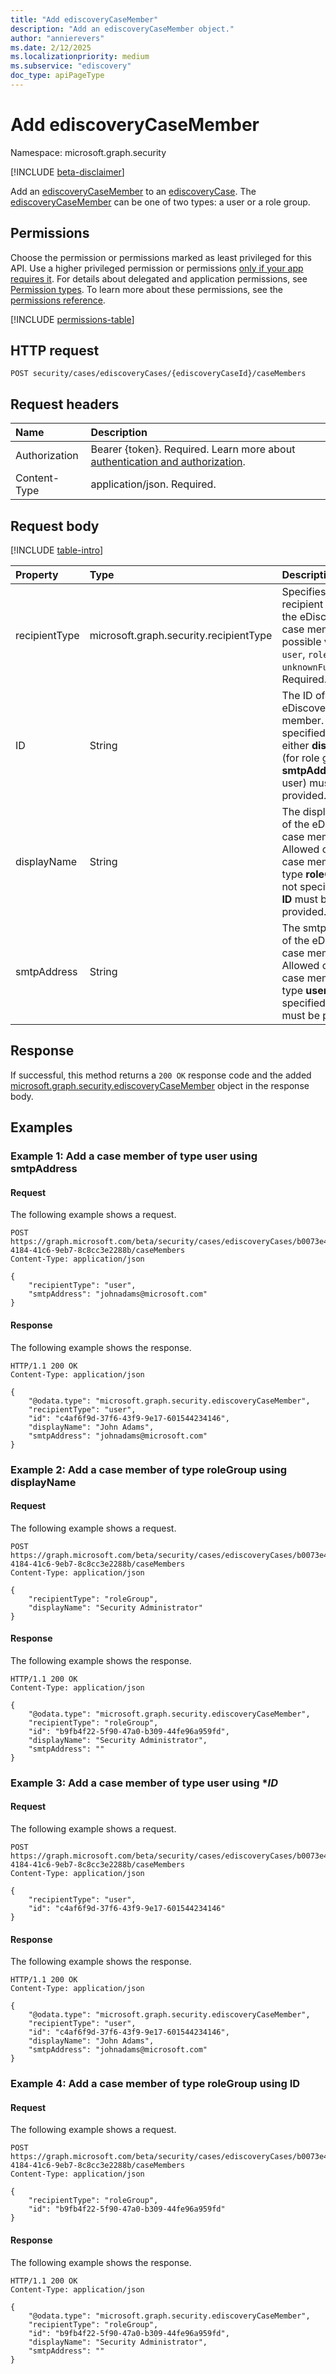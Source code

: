```yaml
---
title: "Add ediscoveryCaseMember"
description: "Add an ediscoveryCaseMember object."
author: "annierevers"
ms.date: 2/12/2025
ms.localizationpriority: medium
ms.subservice: "ediscovery"
doc_type: apiPageType
---
```


# Add ediscoveryCaseMember

Namespace: microsoft.graph.security

[!INCLUDE [beta-disclaimer](../../includes/beta-disclaimer.md)]

Add an [ediscoveryCaseMember](../resources/security-ediscoverycasemember.md) to an [ediscoveryCase](../resources/security-ediscoverycase.md). The [ediscoveryCaseMember](../resources/security-ediscoverycasemember.md) can be one of two types: a user or a role group.

## Permissions

Choose the permission or permissions marked as least privileged for this API. Use a higher privileged permission or permissions [only if your app requires it](/graph/permissions-overview#best-practices-for-using-microsoft-graph-permissions). For details about delegated and application permissions, see [Permission types](/graph/permissions-overview#permission-types). To learn more about these permissions, see the [permissions reference](/graph/permissions-reference).

<!-- { "blockType": "permissions", "name": "security_ediscoverycasemember_post" } -->
[!INCLUDE [permissions-table](../includes/permissions/security-ediscoverycasemember-post-permissions.md)]

## HTTP request

<!-- {
  "blockType": "ignored"
}
-->
``` http
POST security/cases/ediscoveryCases/{ediscoveryCaseId}/caseMembers
```

## Request headers

|Name|Description|
|:---|:---|
|Authorization|Bearer {token}. Required. Learn more about [authentication and authorization](/graph/auth/auth-concepts).|
|Content-Type|application/json. Required.|

## Request body

[!INCLUDE [table-intro](../../includes/update-property-table-intro.md)]

|Property|Type|Description|
|:---|:---|:---|
|recipientType|microsoft.graph.security.recipientType|Specifies the recipient type of the eDiscovery case member. The possible values are: `user`, `roleGroup`, `unknownFutureValue`. Required.|
|ID|String|The ID of the eDiscovery case member. If not specified, then either **displayName** (for role group) or **smtpAddress** (for user) must be provided.|
|displayName|String|The display name of the eDiscovery case member. Allowed only for case members of type **roleGroup**. If not specified, then **ID** must be provided. |
|smtpAddress|String|The smtp address of the eDiscovery case member. Allowed only for case members of type **user**. If not specified, then **ID** must be provided. |

## Response

If successful, this method returns a `200 OK` response code and the added [microsoft.graph.security.ediscoveryCaseMember](../resources/security-ediscoverycasemember.md) object in the response body.

## Examples

### Example 1: Add a case member of type **user** using **smtpAddress**
#### Request

The following example shows a request.
<!-- {
  "blockType": "request",
  "name": "user/smtp"
}
-->
``` http
POST https://graph.microsoft.com/beta/security/cases/ediscoveryCases/b0073e4e-4184-41c6-9eb7-8c8cc3e2288b/caseMembers
Content-Type: application/json

{
    "recipientType": "user",
    "smtpAddress": "johnadams@microsoft.com"
}
```


#### Response

The following example shows the response.
<!-- {
  "blockType": "response",
  "name": "user/smtp",
  "@odata.type": "microsoft.graph.security.ediscoveryCaseMember"
}
-->
``` http
HTTP/1.1 200 OK
Content-Type: application/json

{  
    "@odata.type": "microsoft.graph.security.ediscoveryCaseMember",
    "recipientType": "user",
    "id": "c4af6f9d-37f6-43f9-9e17-601544234146",
    "displayName": "John Adams",
    "smtpAddress": "johnadams@microsoft.com"
}
```

### Example 2: Add a case member of type **roleGroup** using **displayName**
#### Request

The following example shows a request.
<!-- {
  "blockType": "request",
  "name": "roleGroup/displayName"
}
-->
``` http
POST https://graph.microsoft.com/beta/security/cases/ediscoveryCases/b0073e4e-4184-41c6-9eb7-8c8cc3e2288b/caseMembers
Content-Type: application/json

{
    "recipientType": "roleGroup",
    "displayName": "Security Administrator"
}
```

#### Response

The following example shows the response.
<!-- {
  "blockType": "response",
  "name": "roleGroup/displayName",
  "@odata.type": "microsoft.graph.security.ediscoveryCaseMember"
}
-->
``` http
HTTP/1.1 200 OK
Content-Type: application/json

{
    "@odata.type": "microsoft.graph.security.ediscoveryCaseMember",
    "recipientType": "roleGroup",
    "id": "b9fb4f22-5f90-47a0-b309-44fe96a959fd",
    "displayName": "Security Administrator",
    "smtpAddress": ""
}
```

### Example 3: Add a case member of type **user** using **ID*
#### Request

The following example shows a request.
<!-- {
  "blockType": "request",
  "name": "user/id"
}
-->
``` http
POST https://graph.microsoft.com/beta/security/cases/ediscoveryCases/b0073e4e-4184-41c6-9eb7-8c8cc3e2288b/caseMembers
Content-Type: application/json

{
    "recipientType": "user",
    "id": "c4af6f9d-37f6-43f9-9e17-601544234146"
}
```


#### Response

The following example shows the response.
<!-- {
  "blockType": "response",
  "name": "user/id",
  "@odata.type": "microsoft.graph.security.ediscoveryCaseMember"
}
-->
``` http
HTTP/1.1 200 OK
Content-Type: application/json

{
    "@odata.type": "microsoft.graph.security.ediscoveryCaseMember",
    "recipientType": "user",
    "id": "c4af6f9d-37f6-43f9-9e17-601544234146",
    "displayName": "John Adams",
    "smtpAddress": "johnadams@microsoft.com"
}
```

### Example 4: Add a case member of type **roleGroup** using **ID**
#### Request

The following example shows a request.
<!-- {
  "blockType": "request",
  "name": "roleGroup/id"
}
-->
``` http
POST https://graph.microsoft.com/beta/security/cases/ediscoveryCases/b0073e4e-4184-41c6-9eb7-8c8cc3e2288b/caseMembers
Content-Type: application/json

{
    "recipientType": "roleGroup",
    "id": "b9fb4f22-5f90-47a0-b309-44fe96a959fd"
}
```

#### Response

The following example shows the response.
<!-- {
  "blockType": "response",
  "name": "roleGroup/id",
  "@odata.type": "microsoft.graph.security.ediscoveryCaseMember"
}
-->
``` http
HTTP/1.1 200 OK
Content-Type: application/json

{
    "@odata.type": "microsoft.graph.security.ediscoveryCaseMember",
    "recipientType": "roleGroup",
    "id": "b9fb4f22-5f90-47a0-b309-44fe96a959fd",
    "displayName": "Security Administrator",
    "smtpAddress": ""
}
```
